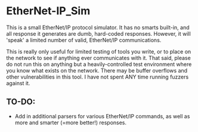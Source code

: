 # EtherNet-IP_Sim

This is a small EtherNet/IP protocol simulator. It has no smarts built-in, and all response it generates are dumb, hard-coded responses. However, it will 'speak' a limited number of valid, EtherNet/IP communications.

This is really only useful for limited testing of tools you write, or to place on the network to see if anything ever communicates with it. That said, please do not run this on anything but a heavily-controlled test environment where you know what exists on the network. There may be buffer overflows and other vulnerabilities in this tool. I have not spent ANY time running fuzzers against it.

## TO-DO:
- Add in additional parsers for various EtherNet/IP commands, as well as more and smarter (=more better!) responses.
